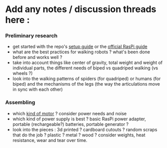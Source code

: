 # Add any notes / discussion threads here :

### Preliminary research
- get started with the repo's [setup guide](https://github.com/nadiaenh/raspberry-pi/blob/main/setup%20guide%20and%20faq.md) 
or the [official RasPi guide](https://projects.raspberrypi.org/en/projects/raspberry-pi-setting-up) 
- what are the best practices for walking robots ? what's been done before and works well ?   
- take into account things like center of gravity, total weight and weight of individual parts, the different needs of biped vs quadriped walking (vs wheels ?)
- look into the walking patterns of spiders (for quadriped) or humans (for biped) and the mechanisms of the legs (the way the articulations move in sync with each other)

### Assembling 
- which [kind of motor](https://www.seeedstudio.com/blog/2019/04/01/choosing-the-right-motor-for-your-project-dc-vs-stepper-vs-servo-motors/) ? consider power needs and noise
- which kind of power supply is best ? basic RasPi power adapter, portable (rechargeable?) batteries, portable generator ?
- look into the pieces : 3d printed ? cardboard cutouts ? random scraps that do the job ? plastic ? metal ? wood ? consider weights, heat resistance, wear and tear over time.

